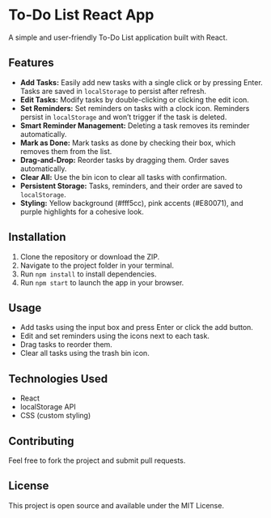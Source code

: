 # To-Do List React App

A simple and user-friendly To-Do List application built with React.

## Features

- **Add Tasks:** Easily add new tasks with a single click or by pressing Enter. Tasks are saved in `localStorage` to persist after refresh.
- **Edit Tasks:** Modify tasks by double-clicking or clicking the edit icon.
- **Set Reminders:** Set reminders on tasks with a clock icon. Reminders persist in `localStorage` and won’t trigger if the task is deleted.
- **Smart Reminder Management:** Deleting a task removes its reminder automatically.
- **Mark as Done:** Mark tasks as done by checking their box, which removes them from the list.
- **Drag-and-Drop:** Reorder tasks by dragging them. Order saves automatically.
- **Clear All:** Use the bin icon to clear all tasks with confirmation.
- **Persistent Storage:** Tasks, reminders, and their order are saved to `localStorage`.
- **Styling:** Yellow background (#fff5cc), pink accents (#E80071), and purple highlights for a cohesive look.

## Installation

1. Clone the repository or download the ZIP.
2. Navigate to the project folder in your terminal.
3. Run `npm install` to install dependencies.
4. Run `npm start` to launch the app in your browser.

## Usage

- Add tasks using the input box and press Enter or click the add button.
- Edit and set reminders using the icons next to each task.
- Drag tasks to reorder them.
- Clear all tasks using the trash bin icon.

## Technologies Used

- React
- localStorage API
- CSS (custom styling)

## Contributing

Feel free to fork the project and submit pull requests.

## License

This project is open source and available under the MIT License.


